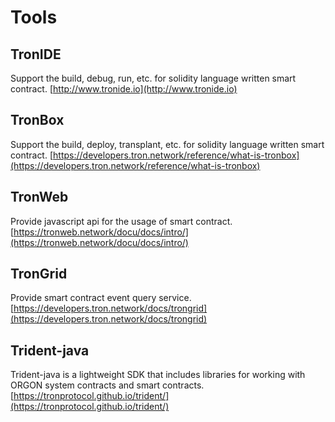 # Tools

## TronIDE
Support the build, debug, run, etc. for solidity language written smart contract.
[http://www.tronide.io](http://www.tronide.io)

## TronBox
Support the build, deploy, transplant, etc. for solidity language written smart contract.
[https://developers.tron.network/reference/what-is-tronbox](https://developers.tron.network/reference/what-is-tronbox)

## TronWeb
Provide javascript api for the usage of smart contract.
[https://tronweb.network/docu/docs/intro/](https://tronweb.network/docu/docs/intro/)

## TronGrid
Provide smart contract event query service.
[https://developers.tron.network/docs/trongrid](https://developers.tron.network/docs/trongrid)

## Trident-java
Trident-java is a lightweight SDK that includes libraries for working with ORGON system contracts and smart contracts.
[https://tronprotocol.github.io/trident/](https://tronprotocol.github.io/trident/)

